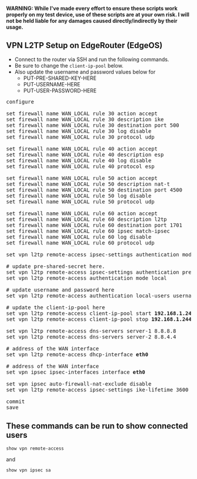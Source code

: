 #### WARNING: While I've made every effort to ensure these scripts work properly on my test device, use of these scripts are at your own risk. I will not be held liable for any damages caused directly/indirectly by their usage.

## VPN L2TP Setup on EdgeRouter (EdgeOS)

- Connect to the router via SSH and run the following commands.
- Be sure to change the `client-ip-pool` below.
- Also update the username and password values below for
    - PUT-PRE-SHARED-KEY-HERE
    - PUT-USERNAME-HERE
    - PUT-USER-PASSWORD-HERE

<pre>
configure

set firewall name WAN_LOCAL rule 30 action accept
set firewall name WAN_LOCAL rule 30 description ike
set firewall name WAN_LOCAL rule 30 destination port 500
set firewall name WAN_LOCAL rule 30 log disable
set firewall name WAN_LOCAL rule 30 protocol udp

set firewall name WAN_LOCAL rule 40 action accept
set firewall name WAN_LOCAL rule 40 description esp
set firewall name WAN_LOCAL rule 40 log disable
set firewall name WAN_LOCAL rule 40 protocol esp

set firewall name WAN_LOCAL rule 50 action accept
set firewall name WAN_LOCAL rule 50 description nat-t
set firewall name WAN_LOCAL rule 50 destination port 4500
set firewall name WAN_LOCAL rule 50 log disable
set firewall name WAN_LOCAL rule 50 protocol udp

set firewall name WAN_LOCAL rule 60 action accept
set firewall name WAN_LOCAL rule 60 description l2tp
set firewall name WAN_LOCAL rule 60 destination port 1701
set firewall name WAN_LOCAL rule 60 ipsec match-ipsec
set firewall name WAN_LOCAL rule 60 log disable
set firewall name WAN_LOCAL rule 60 protocol udp

set vpn l2tp remote-access ipsec-settings authentication mode pre-shared-secret

# update pre-shared-secret here.
set vpn l2tp remote-access ipsec-settings authentication pre-shared-secret <b>PUT-PRE-SHARED-KEY-HERE</b>
set vpn l2tp remote-access authentication mode local

# update username and password here
set vpn l2tp remote-access authentication local-users username <b>PUT-USERNAME-HERE</b> password '<b>PUT-USER-PASSWORD-HERE</b>'

# update the client-ip-pool here
set vpn l2tp remote-access client-ip-pool start <b>192.168.1.240</b>
set vpn l2tp remote-access client-ip-pool stop <b>192.168.1.244</b>

set vpn l2tp remote-access dns-servers server-1 8.8.8.8
set vpn l2tp remote-access dns-servers server-2 8.8.4.4

# address of the WAN interface
set vpn l2tp remote-access dhcp-interface <b>eth0</b>

# address of the WAN interface
set vpn ipsec ipsec-interfaces interface <b>eth0</b>

set vpn ipsec auto-firewall-nat-exclude disable
set vpn l2tp remote-access ipsec-settings ike-lifetime 3600

commit
save
</pre>

## These commands can be run to show connected users
```
show vpn remote-access 
```
and
```
show vpn ipsec sa
```